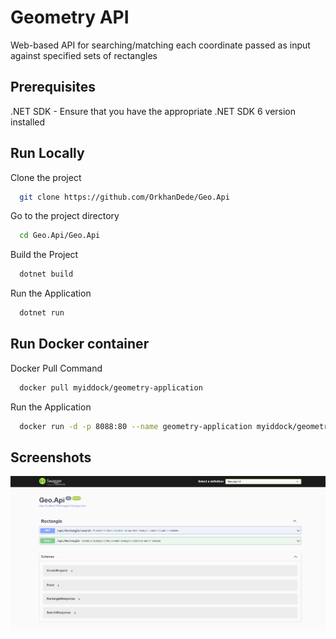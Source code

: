 
# Geometry API

Web-based API for searching/matching each coordinate passed as input against specified sets of rectangles 


## Prerequisites

.NET SDK - Ensure that you have the appropriate .NET SDK 6 version installed



## Run Locally

Clone the project

```bash
  git clone https://github.com/OrkhanDede/Geo.Api
```

Go to the project directory

```bash
  cd Geo.Api/Geo.Api
```

Build the Project

```bash
  dotnet build
```

Run the Application

```bash
  dotnet run
```


## Run Docker container

Docker Pull Command

```bash
  docker pull myiddock/geometry-application
```

Run the Application

```bash
  docker run -d -p 8088:80 --name geometry-application myiddock/geometry-application
```


## Screenshots

![App Screenshot](https://github.com/OrkhanDede/Geo.Api/blob/main/assets/Screenshot-1.png)

